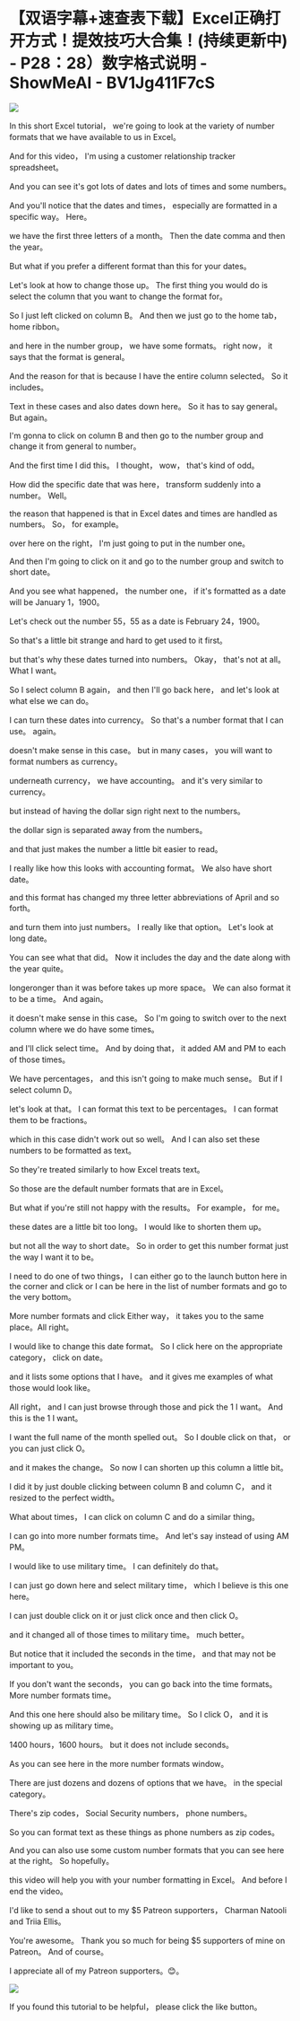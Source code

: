 # 【双语字幕+速查表下载】Excel正确打开方式！提效技巧大合集！(持续更新中) - P28：28）数字格式说明 - ShowMeAI - BV1Jg411F7cS

![](img/016aab5dfb86cf7c4f484606195ab90f_0.png)

In this short Excel tutorial， we're going to look at the variety of number formats that we have available to us in Excel。

 And for this video， I'm using a customer relationship tracker spreadsheet。

 And you can see it's got lots of dates and lots of times and some numbers。

 And you'll notice that the dates and times， especially are formatted in a specific way。 Here。

 we have the first three letters of a month。 Then the date comma and then the year。

 But what if you prefer a different format than this for your dates。

 Let's look at how to change those up。 The first thing you would do is select the column that you want to change the format for。

 So I just left clicked on column B。 And then we just go to the home tab， home ribbon。

 and here in the number group， we have some formats。 right now， it says that the format is general。

 And the reason for that is because I have the entire column selected。 So it includes。

Text in these cases and also dates down here。 So it has to say general。 But again。

 I'm gonna to click on column B and then go to the number group and change it from general to number。

 And the first time I did this。 I thought， wow， that's kind of odd。

 How did the specific date that was here， transform suddenly into a number。 Well。

 the reason that happened is that in Excel dates and times are handled as numbers。 So， for example。

 over here on the right， I'm just going to put in the number one。

 And then I'm going to click on it and go to the number group and switch to short date。

 And you see what happened， the number one， if it's formatted as a date will be January 1，1900。

 Let's check out the number 55，55 as a date is February 24，1900。

 So that's a little bit strange and hard to get used to it first。

 but that's why these dates turned into numbers。 Okay， that's not at all。What I want。

 So I select column B again， and then I'll go back here， and let's look at what else we can do。

 I can turn these dates into currency。 So that's a number format that I can use。 again。

 doesn't make sense in this case。 but in many cases， you will want to format numbers as currency。

 underneath currency， we have accounting。 and it's very similar to currency。

 but instead of having the dollar sign right next to the numbers。

 the dollar sign is separated away from the numbers。

 and that just makes the number a little bit easier to read。

 I really like how this looks with accounting format。 We also have short date。

 and this format has changed my three letter abbreviations of April and so forth。

 and turn them into just numbers。 I really like that option。 Let's look at long date。

 You can see what that did。 Now it includes the day and the date along with the year quite。

longeronger than it was before takes up more space。 We can also format it to be a time。 And again。

 it doesn't make sense in this case。 So I'm going to switch over to the next column where we do have some times。

 and I'll click select time。 And by doing that， it added AM and PM to each of those times。

We have percentages， and this isn't going to make much sense。 But if I select column D。

 let's look at that。 I can format this text to be percentages。 I can format them to be fractions。

 which in this case didn't work out so well。 And I can also set these numbers to be formatted as text。

 So they're treated similarly to how Excel treats text。

 So those are the default number formats that are in Excel。

 But what if you're still not happy with the results。 For example， for me。

 these dates are a little bit too long。 I would like to shorten them up。

 but not all the way to short date。 So in order to get this number format just the way I want it to be。

 I need to do one of two things， I can either go to the launch button here in the corner and click or I can be here in the list of number formats and go to the very bottom。

 More number formats and click Either way， it takes you to the same place。All right。

 I would like to change this date format。 So I click here on the appropriate category， click on date。

 and it lists some options that I have。 and it gives me examples of what those would look like。

 All right， and I can just browse through those and pick the 1 I want。 And this is the 1 I want。

 I want the full name of the month spelled out。 So I double click on that， or you can just click O。

 and it makes the change。 So now I can shorten up this column a little bit。

 I did it by just double clicking between column B and column C， and it resized to the perfect width。

What about times， I can click on column C and do a similar thing。

 I can go into more number formats time。 And let's say instead of using AM PM。

 I would like to use military time。 I can definitely do that。

 I can just go down here and select military time， which I believe is this one here。

 I can just double click on it or just click once and then click O。

 and it changed all of those times to military time。 much better。

 But notice that it included the seconds in the time， and that may not be important to you。

 If you don't want the seconds， you can go back into the time formats。More number formats time。

 And this one here should also be military time。 So I click O， and it is showing up as military time。

1400 hours，1600 hours。 but it does not include seconds。

 As you can see here in the more number formats window。

 There are just dozens and dozens of options that we have。 in the special category。

 There's zip codes， Social Security numbers， phone numbers。

 So you can format text as these things as phone numbers as zip codes。

 And you can also use some custom number formats that you can see here at the right。 So hopefully。

 this video will help you with your number formatting in Excel。 And before I end the video。

 I'd like to send a shout out to my $5 Patreon supporters， Charman Natooli and Triia Ellis。

 You're awesome。 Thank you so much for being $5 supporters of mine on Patreon。 And of course。

 I appreciate all of my Patreon supporters。😊。

![](img/016aab5dfb86cf7c4f484606195ab90f_2.png)

If you found this tutorial to be helpful， please click the like button。

